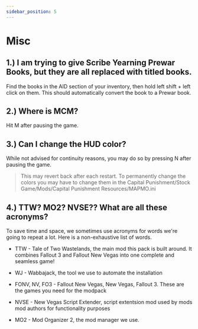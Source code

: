 ```yaml
---
sidebar_position: 5
---
```


# Misc

## **1.) I am trying to give Scribe Yearning Prewar Books, but they are all replaced with titled books.**

Find the books in the AID section of your inventory, then hold left shift + left click on them. This should automatically convert the book to a Prewar book.

## **2.) Where is MCM?**

Hit M after pausing the game.

## **3.) Can I change the HUD color?**

While not advised for continuity reasons, you may do so by pressing N after pausing the game. 

> This may revert back after each restart. To permanently change the colors you may have to change them in the Capital Punishment/Stock Game/Mods/Capital Punishment Resources/MAPMO.ini

## **4.) TTW? MO2? NVSE?? What are all these acronyms?**

To save time and space, we sometimes use acronyms for words we're going to repeat a lot. Here is a non-exhaustive list of words.

- TTW - Tale of Two Wastelands, the main mod this pack is built around. It combines Fallout 3 and Fallout New Vegas into one complete and seamless game!

- WJ - Wabbajack, the tool we use to automate the installation 

- FONV, NV, FO3 - Fallout New Vegas, New Vegas, Fallout 3. These are the games you need for the modpack 

- NVSE - New Vegas Script Extender, script extentsion mod used by mods mod authors for functionality purposes 

- MO2 - Mod Organizer 2, the mod manager we use.
